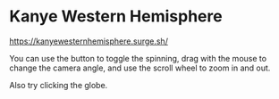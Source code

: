 # Kanye Western Hemisphere

https://kanyewesternhemisphere.surge.sh/

You can use the button to toggle the spinning, drag with the mouse to change the camera angle, and use the scroll wheel to zoom in and out.

Also try clicking the globe.
